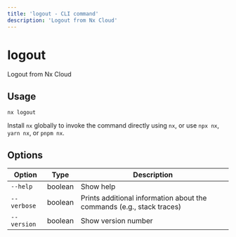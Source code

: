 ```yaml
---
title: 'logout - CLI command'
description: 'Logout from Nx Cloud'
---
```


# logout

Logout from Nx Cloud

## Usage

```shell
nx logout
```

Install `nx` globally to invoke the command directly using `nx`, or use `npx nx`, `yarn nx`, or `pnpm nx`.

## Options

| Option      | Type    | Description                                                           |
| ----------- | ------- | --------------------------------------------------------------------- |
| `--help`    | boolean | Show help                                                             |
| `--verbose` | boolean | Prints additional information about the commands (e.g., stack traces) |
| `--version` | boolean | Show version number                                                   |

